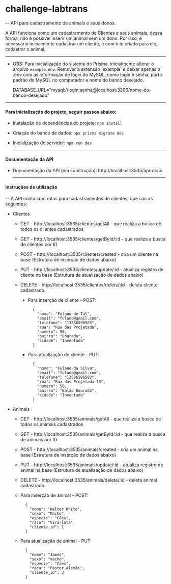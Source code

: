 # challenge-labtrans

-- API para cadastramento de animais e seus donos.

A API funciona como um cadastramento de Clientes e seus animais, dessa forma, não é possível inserir um animal sem um dono. Por isso, é necessário inicialmente cadastrar um cliente, e com o id criado para ele, cadastrar o animal.

  ************
- OBS: Para inicialização do sistema do Prisma, inicialmente alterar o arquivo `example.env`. Remover a extensão 'example' e deixar apenas o .env com as informação de login do MySQL, como login e senha, porta padrão do MySQL no computador e nome do banco desejado.

  DATABASE_URL="mysql://login:senha@localhost:3306/nome-do-banco-desejado"
************

#### Para inicialização do projeto, seguir passos abaixo:

- Instalação de dependências do projeto: `npm install`

- Criação do banco de dados: `npx prisma migrate dev`

- Inicialização do servidor: `npm run dev`


  ************
  
  
#### Documentação da API

- Documentação da API (em construção): http://localhost:3535/api-docs

  ************

#### Instruções de utilização

-- A API conta com rotas para cadastramentos de clientes, que são as seguintes:

- Clientes

  - GET - http://localhost:3535/clientes/getAll - que realiza a busca de todos os clientes cadastrados
  - GET - http://localhost:3535/clientes/getById/:id - que realiza a busca de clientes por ID
  - POST - http://localhost:3535/clientes/created - cria um cliente na base (Estrutura de inserção de dados abaixo)
  - PUT - http://localhost:3535/clientes/update/:id - atualiza registro de cliente na base (Estrutura de atualização de dados abaixo)
  - DELETE - http://localhost:3535/clientes/delete/:id - deleta cliente cadastrado.

    - Para inserção de cliente - POST:
      ```
        {
          "nome": "Fulano de Tal",
          "email": "fulano@gmail.com",
          "telefone": "13586596583",
          "rua": "Rua das Projetada",
          "numero": 50,
          "bairro": "Dourado",
          "cidade": "Inventada"
        }
      ```

    - Para atualização de cliente - PUT:
      ```
        {
          "nome": "Fulano da Silva",
          "email": "fulano@gmail.com",
          "telefone": "13586596583",
          "rua": "Rua das Projetada 13",
          "numero": 50,
          "bairro": "Balão Dourado",
          "cidade": "Inventada"
        }
      ```

- Animais

  - GET - http://localhost:3535/animais/getAll - que realiza a busca de todos os animais cadastrados
  - GET - http://localhost:3535/animais/getById/:id - que realiza a busca de animais por ID
  - POST - http://localhost:3535/animais/created - cria um animal na base (Estrutura de inserção de dados abaixo)
  - PUT - http://localhost:3535/animais/update/:id - atualiza registro de animal na base (Estrutura de atualização de dados abaixo)
  - DELETE - http://localhost:3535/animais/delete/:id - deleta animal cadastrado.

  - Para inserção de animal - POST:

    ```
      {
        "nome": "Walter White",
        "sexo": "Macho",
        "especie": "Cães",
        "raca": "Vira-lata",
        "cliente_id": 1
      }
    ```

  - Para atualização de animal - PUT:

    ```
      {
        "nome": "James",
        "sexo": "macho",
        "especie": "Cães",
        "raca": "Pastor Alemão",
        "cliente_id": 3
      }
    ```
